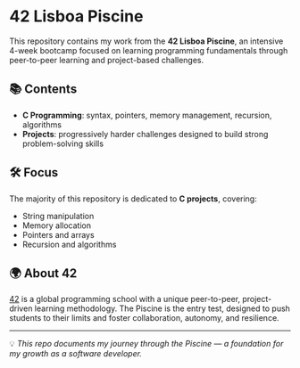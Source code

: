 # 42 Lisboa Piscine

This repository contains my work from the **42 Lisboa Piscine**, an intensive 4-week bootcamp focused on learning programming fundamentals through peer-to-peer learning and project-based challenges.

## 📚 Contents
- **C Programming**: syntax, pointers, memory management, recursion, algorithms  
- **Projects**: progressively harder challenges designed to build strong problem-solving skills  

## 🛠️ Focus
The majority of this repository is dedicated to **C projects**, covering:
- String manipulation  
- Memory allocation  
- Pointers and arrays  
- Recursion and algorithms  

## 🌍 About 42
[42](https://42.fr/en/homepage/) is a global programming school with a unique peer-to-peer, project-driven learning methodology. The Piscine is the entry test, designed to push students to their limits and foster collaboration, autonomy, and resilience.  

---
💡 *This repo documents my journey through the Piscine — a foundation for my growth as a software developer.*
